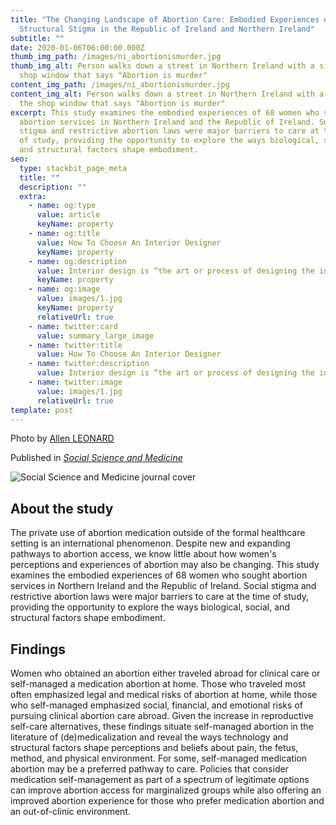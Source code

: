 ```yaml
---
title: "The Changing Landscape of Abortion Care: Embodied Experiences of
  Structural Stigma in the Republic of Ireland and Northern Ireland"
subtitle: ""
date: 2020-01-06T06:00:00.000Z
thumb_img_path: /images/ni_abortionismurder.jpg
thumb_img_alt: Person walks down a street in Northern Ireland with a sign in the
  shop window that says "Abortion is murder"
content_img_path: /images/ni_abortionismurder.jpg
content_img_alt: Person walks down a street in Northern Ireland with a sign in
  the shop window that says "Abortion is murder"
excerpt: This study examines the embodied experiences of 68 women who sought
  abortion services in Northern Ireland and the Republic of Ireland. Social
  stigma and restrictive abortion laws were major barriers to care at the time
  of study, providing the opportunity to explore the ways biological, social,
  and structural factors shape embodiment.
seo:
  type: stackbit_page_meta
  title: ""
  description: ""
  extra:
    - name: og:type
      value: article
      keyName: property
    - name: og:title
      value: How To Choose An Interior Designer
      keyName: property
    - name: og:description
      value: Interior design is “the art or process of designing the interior
      keyName: property
    - name: og:image
      value: images/1.jpg
      keyName: property
      relativeUrl: true
    - name: twitter:card
      value: summary_large_image
    - name: twitter:title
      value: How To Choose An Interior Designer
    - name: twitter:description
      value: Interior design is “the art or process of designing the interior
    - name: twitter:image
      value: images/1.jpg
      relativeUrl: true
template: post
---
```

Photo by [Allen LEONARD](https://www.flickr.com/photos/mrulster/49935507627/in/gallery-193145969@N07-72157719330031999/)

Published in *[Social Science and Medicine](https://doi.org/10.1016/j.socscimed.2019.112686)* 

![Social Science and Medicine journal cover](/images/ssm_broussard2020.jpg)

## About the study

The private use of abortion medication outside of the formal healthcare setting is an international phenomenon. Despite new and expanding pathways to abortion access, we know little about how women's perceptions and experiences of abortion may also be changing. This study examines the embodied experiences of 68 women who sought abortion services in Northern Ireland and the Republic of Ireland. Social stigma and restrictive abortion laws were major barriers to care at the time of study, providing the opportunity to explore the ways biological, social, and structural factors shape embodiment. 

## Findings

Women who obtained an abortion either traveled abroad for clinical care or self-managed a medication abortion at home. Those who traveled most often emphasized legal and medical risks of abortion at home, while those who self-managed emphasized social, financial, and emotional risks of pursuing clinical abortion care abroad. Given the increase in reproductive self-care alternatives, these findings situate self-managed abortion in the literature of (de)medicalization and reveal the ways technology and structural factors shape perceptions and beliefs about pain, the fetus, method, and physical environment. For some, self-managed medication abortion may be a preferred pathway to care. Policies that consider medication self-management as part of a spectrum of legitimate options can improve abortion access for marginalized groups while also offering an improved abortion experience for those who prefer medication abortion and an out-of-clinic environment.
